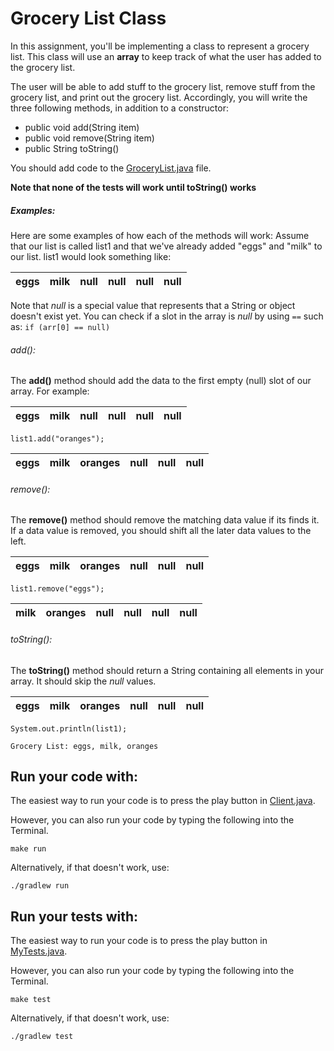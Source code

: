 # Grocery List Class

In this assignment, you'll be implementing a class to represent a grocery list. This class will use an **array** to keep track of what the user has added to the grocery list. 

The user will be able to add stuff to the grocery list, remove stuff from the grocery list, and print out the grocery list. Accordingly, you will write the three following methods, in addition to a constructor:
* public void add(String item)
* public void remove(String item)
* public String toString()

You should add code to the [GroceryList.java](untitled/src/GroceryList.java) file.

**Note that none of the tests will work until toString() works**

##### Examples:

Here are some examples of how each of the methods will work:
Assume that our list is called list1 and that we've already added "eggs" and "milk" to our list. list1 would look something like:

| eggs | milk | null | null | null | null |
|------|------|------|------|------|------|

Note that _null_ is a special value that represents that a String or object doesn't exist yet. You can check if a slot in the array is _null_ by using `==` such as: `if (arr[0] == null)`

###### add():

The **add()** method should add the data to the first empty (null) slot of our array. For example:

| eggs | milk | null | null | null | null |
|------|------|------|------|------|------|

`list1.add("oranges");`

| eggs | milk | oranges | null | null | null |
|------|------|------|------|------|------|

###### remove():

The **remove()** method should remove the matching data value if its finds it. If a data value is removed, you should shift all the later data values to the left.

| eggs | milk | oranges | null | null | null |
|------|------|------|------|------|------|

`list1.remove("eggs");`

| milk | oranges | null | null | null | null |
|------|------|------|------|------|------|

###### toString():

The **toString()** method should return a String containing all elements in your array. It should skip the _null_ values. 

| eggs | milk | oranges | null | null | null |
|------|------|------|------|------|------|

`System.out.println(list1);`

`Grocery List: eggs, milk, oranges`


## Run your code with:
The easiest way to run your code is to press the play button in [Client.java](src/main/java/Client.java).

However, you can also run your code by typing the following into the Terminal.

```shell script
make run
```

Alternatively, if that doesn't work, use:

```shell script
./gradlew run
```

## Run your tests with:
The easiest way to run your code is to press the play button in [MyTests.java](src/test/java/MyTests.java).

However, you can also run your code by typing the following into the Terminal.

```shell script
make test
```

Alternatively, if that doesn't work, use:

```shell script
./gradlew test
```
